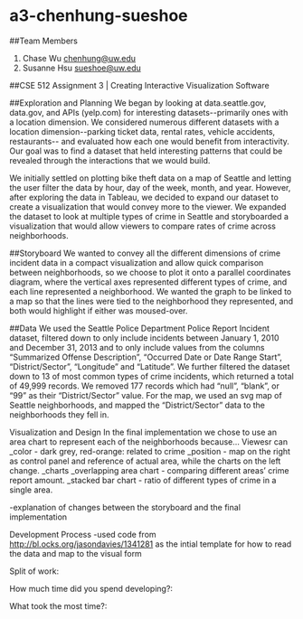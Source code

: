 a3-chenhung-sueshoe
===================

##Team Members
1. Chase Wu chenhung@uw.edu
2. Susanne Hsu sueshoe@uw.edu

##CSE 512 Assignment 3 | Creating Interactive Visualization Software

##Exploration and Planning 
We began by looking at data.seattle.gov, data.gov, and APIs (yelp.com) for interesting datasets--primarily ones with a location dimension. We considered numerous different datasets with a location dimension--parking ticket data, rental rates, vehicle accidents, restaurants-- and evaluated how each one would benefit from interactivity. Our goal was to find a dataset that held interesting patterns that could be revealed through the interactions that we would build. 

We initially settled on plotting bike theft data on a map of Seattle and letting the user filter the data by hour, day of the week, month, and year.  However, after exploring the data in Tableau, we decided to expand our dataset to create a visualization that would convey more to the viewer. We expanded the dataset to look at multiple types of crime in Seattle and storyboarded a visualization that would allow viewers to compare rates of crime across neighborhoods.  

##Storyboard 
We wanted to convey all the different dimensions of crime incident data in a compact visualization and allow quick comparison between neighborhoods, so we choose to plot it onto a parallel coordinates diagram, where the vertical axes represented different types of crime, and each line represented a neighborhood.  We wanted the graph to be linked to a map so that the lines were tied to the neighborhood they represented, and both would highlight if either was moused-over. 
 
##Data
We used the Seattle Police Department Police Report Incident dataset, filtered down to only include incidents between January 1, 2010 and December 31, 2013 and to only include values from the columns “Summarized Offense Description”, “Occurred Date or Date Range Start”, “District/Sector”, “Longitude” and “Latitude”. We further filtered the dataset down to 13 of most common types of crime incidents, which returned a total of 49,999 records.  We removed 177 records which had “null”, “blank”, or “99” as their “District/Sector” value.  For the map, we used an svg map of Seattle neighborhoods, and mapped the “District/Sector” data to the neighborhoods they fell in. 

Visualization and Design 
In the final implementation we chose to use an area chart to represent each of the neighborhoods because…
Viewesr can 
_color - dark grey, red-orange: related to crime
_position - map on the right as control panel and reference of actual area, while the charts on the left change.
_charts
	_overlapping area chart - comparing different areas’ crime report amount.
	_stacked bar chart - ratio of different types of crime in a single area.

-explanation of changes between the storyboard and the final implementation

Development Process
-used code from http://bl.ocks.org/jasondavies/1341281 as the intial template for how to read the data and map to the visual form

Split of work:

How much time did you spend developing?:

What took the most time?:

